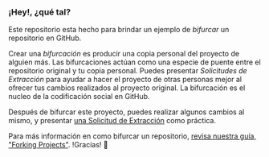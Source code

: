### ¡Hey!, ¿qué tal?

Este repositorio esta hecho para brindar un ejemplo de *bifurcar* un repositorio en GitHub.

Crear una *bifurcación* es producir una copia personal del proyecto de alguien más. Las bifurcaciones actúan como una especie de puente entre el repositorio original y tu copia personal. Puedes presentar *Solicitudes de Extracción* para ayudar a hacer el proyecto de otras personas mejor al ofrecer tus cambios realizados al proyecto original. La bifurcación es el nucleo de la codificación social en GitHub.

Después de bifurcar este proyecto, puedes realizar algunos cambios al mismo, y presentar [una Solicitud de Extracción](https://github.com/octocat/Spoon-Knife/pulls) como práctica.

Para más información en como bifurcar un repositorio, [revisa nuestra guía, "Forking Projects"](http://guides.github.com/overviews/forking/). !Gracias! :sparkling_heart:
